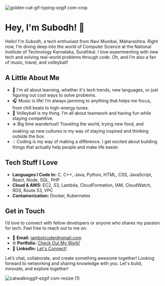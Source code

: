


![golden-cat-gif-typing-ezgif com-crop](https://github.com/user-attachments/assets/72f9701f-6f7d-4226-a23f-246bab3ae201)

# Hey, I'm Subodh! 🌟

Hello! I'm Subodh, a tech enthusiast from Navi Mumbai, Maharashtra. Right now, I'm diving deep into the world of Computer Science at the National Institute of Technology Karnataka, Surathkal. I love experimenting with new tech and solving real-world problems through code. Oh, and I’m also a fan of music, travel, and volleyball!

## A Little About Me

- 🌱 I'm all about learning, whether it's tech trends, new languages, or just figuring out cool ways to solve problems.
- 🎧 Music is life! I’m always jamming to anything that helps me focus, from chill beats to high-energy tunes.
- 🏐 Volleyball is my thing. I’m all about teamwork and having fun while staying competitive.
- ✈️ Big time wanderlust! Traveling the world, trying new food, and soaking up new cultures is my way of staying inspired and thinking outside the box.
- 💡 Coding is my way of making a difference. I get excited about building things that actually help people and make life easier.

## Tech Stuff I Love

- **Languages I Code In:** C, C++, Java, Python, HTML, CSS, JavaScript, React, Node, SQL, PHP
- **Cloud & AWS:** EC2, S3, Lambda, CloudFormation, IAM, CloudWatch, RDS, Route 53, VPC
- **Containerization:** Docker, Kubernetes

## Get in Touch

I’d love to connect with fellow developers or anyone who shares my passion for tech. Feel free to reach out to me on:

- 📧 **Email:** [iambotcoder@gmail.com](mailto:iambotcoder@gmail.com)
- 🌐 **Portfolio:** [Check Out My Work!](https://iambotcoder.github.io/Subodh-portfolio/)
- 🔗 **LinkedIn:** [Let's Connect!](https://www.linkedin.com/in/subodhsonawane-)

Let’s chat, collaborate, and create something awesome together!
Looking forward to networking and sharing knowledge with you. Let's build, innovate, and explore together!


![catwalkinggif-ezgif com-resize (1)](https://github.com/user-attachments/assets/753c5525-ed32-46ca-8226-added99aa2e5)
